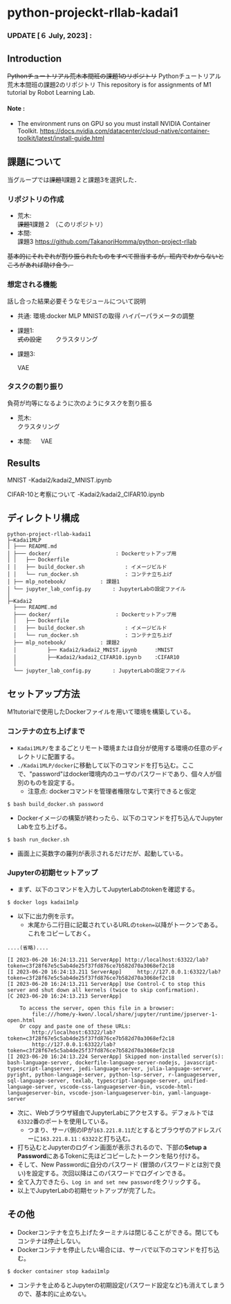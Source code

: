 # python-projeckt-rllab-kadai1

### UPDATE [６ July, 2023] : 


## Introduction
~~Pythonチュートリアル荒木本間班の課題1のリポジトリ~~
Pythonチュートリアル荒木本間班の課題2のリポジトリ
This repository is for assignments of M1 tutorial by Robot Learning Lab.   

#### Note :
  - The environment runs on GPU so you must install NVIDIA Container Toolkit.
https://docs.nvidia.com/datacenter/cloud-native/container-toolkit/latest/install-guide.html


## 課題について
当グループでは~~課題1~~課題２と課題3を選択した．
### リポジトリの作成  
- 荒木:  
~~課題1~~課題２ （このリポジトリ）
- 本間:  
課題3  https://github.com/TakanoriHomma/python-project-rllab

~~基本的にそれぞれが割り振られたものをすべて担当するが，班内でわからないところがあれば助け合う．~~

### 想定される機能
話し合った結果必要そうなモジュールについて説明
- 共通:
  環境:docker
  MLP
  MNISTの取得
  ハイパーパラメータの調整

- 課題1:  
  ~~式の設定~~
 　　クラスタリング

- 課題3:  
  
  VAE

### タスクの割り振り
負荷が均等になるように次のようにタスクを割り振る  
- 荒木:  
  クラスタリング
  
- 本間:
　 VAE  


## Results
MNIST
-Kadai2/kadai2_MNIST.ipynb

CIFAR-10と考察について
-Kadai2/kadai2_CIFAR10.ipynb



## ディレクトリ構成
```text
python-project-rllab-kadai1
├─Kadai1MLP
│ ├─── README.md               
│ ├─── docker/                     : Dockerセットアップ用
│ │   ├── Dockerfile
│ │   ├── build_docker.sh             : イメージビルド
│ │   └── run_docker.sh               : コンテナ立ち上げ
│ ├── mlp_notebook/           : 課題1
│ └── jupyter_lab_config.py       : JupyterLabの設定ファイル
│
├─Kadai2
  ├─── README.md               
  ├─── docker/                     : Dockerセットアップ用
  │   ├── Dockerfile
  │   ├── build_docker.sh             : イメージビルド
  │   └── run_docker.sh               : コンテナ立ち上げ
  ├── mlp_notebook/           : 課題2
  │　　　　　　├── Kadai2/kadai2_MNIST.ipynb　    :MNIST
  │　　　　　　├──Kadai2/kadai2_CIFAR10.ipynｂ    :CIFAR10
  │ 
  └── jupyter_lab_config.py       : JupyterLabの設定ファイル
```
## セットアップ方法
M1tutorialで使用したDockerファイルを用いて環境を構築している。

### コンテナの立ち上げまで
- `Kadai1MLP/`をまるごとリモート環境または自分が使用する環境の任意のディレクトリに配置する。
- `./Kadai1MLP/docker`に移動して以下のコマンドを打ち込む。ここで、"password"はdocker環境内のユーザのパスワードであり、個々人が個別のものを設定する。
  - 注意点: dockerコマンドを管理者権限なしで実行できると仮定
````shell
$ bash build_docker.sh password
````
- Dockerイメージの構築が終わったら、以下のコマンドを打ち込んでJupyter Labを立ち上げる。
````shell
$ bash run_docker.sh
````
- 画面上に英数字の羅列が表示されるだけだが、起動している。

### Jupyterの初期セットアップ
- まず、以下のコマンドを入力してJupyterLabのtokenを確認する。
```shell
$ docker logs kadai1mlp
```
- 以下に出力例を示す。
  - 末尾から二行目に記載されているURLの`token=`以降がトークンである。これをコピーしておく。
```text
....(省略)....

[I 2023-06-20 16:24:13.211 ServerApp] http://localhost:63322/lab?token=c3f28f67e5c5ab4de25f37fd876ce7b582d70a3068ef2c18
[I 2023-06-20 16:24:13.211 ServerApp]     http://127.0.0.1:63322/lab?token=c3f28f67e5c5ab4de25f37fd876ce7b582d70a3068ef2c18
[I 2023-06-20 16:24:13.211 ServerApp] Use Control-C to stop this server and shut down all kernels (twice to skip confirmation).
[C 2023-06-20 16:24:13.213 ServerApp] 
    
    To access the server, open this file in a browser:
        file:///home/y-kwon/.local/share/jupyter/runtime/jpserver-1-open.html
    Or copy and paste one of these URLs:
        http://localhost:63322/lab?token=c3f28f67e5c5ab4de25f37fd876ce7b582d70a3068ef2c18
        http://127.0.0.1:63322/lab?token=c3f28f67e5c5ab4de25f37fd876ce7b582d70a3068ef2c18
[I 2023-06-20 16:24:13.224 ServerApp] Skipped non-installed server(s): bash-language-server, dockerfile-language-server-nodejs, javascript-typescript-langserver, jedi-language-server, julia-language-server, pyright, python-language-server, python-lsp-server, r-languageserver, sql-language-server, texlab, typescript-language-server, unified-language-server, vscode-css-languageserver-bin, vscode-html-languageserver-bin, vscode-json-languageserver-bin, yaml-language-server

```
- 次に、Webブラウザ経由でJupyterLabにアクセスする。デフォルトでは`63322`番のポートを使用している。
  - つまり、サーバ側のIPが`163.221.8.11`だとするとブラウザのアドレスバーに`163.221.8.11：63322`と打ち込む。
- 打ち込むとJupyterのログイン画面が表示されるので、下部の**Setup a Password**にあるTokenに先ほどコピーしたトークンを貼り付ける。
- そして、New Passwordに自分のパスワード (冒頭のパスワードとは別で良い)を設定する。次回以降はこのパスワードでログインできる。
- 全て入力できたら、`Log in and set new password`をクリックする。
- 以上でJupyterLabの初期セットアップが完了した。

## その他
- Dockerコンテナを立ち上げたターミナルは閉じることができる。閉じてもコンテナは停止しない。
- Dockerコンテナを停止したい場合には、サーバで以下のコマンドを打ち込む。
```shell
$ docker container stop kadai1mlp 
```
- コンテナを止めるとJupyterの初期設定(パスワード設定など)も消えてしまうので、基本的に止めない。
